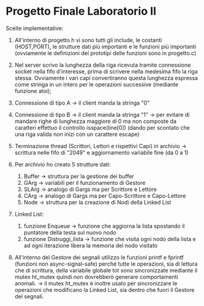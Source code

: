 # Progetto Finale Laboratorio II

Scelte implementative:

1. All'interno di progetto.h vi sono tutti gli include, le costanti (HOST,PORT), le strutture dati più importanti e le funzioni più importanti (ovviamente le definizioni dei prototipi delle funzioni sono in progetto.c)

2. Nel server scrivo la lunghezza della riga ricevuta tramite connessione socket nella fifo d'interesse, prima di scrivere nella medesima fifo la riga stessa. Ovviamente i vari capi convertiranno questa lunghezza espressa come stringa in un intero per le operazioni successive (mediante funzione atoi);

3. Connessione di tipo A  -> il client manda la stringa "0"

4. Connessione di tipo B -> il client manda la stringa "1" -> per evitare di mandare righe di lunghezza maggiore di 0 ma non composte da caratteri effettuo il controllo isspace(line\[0\]) (dando per scontato che una riga valida non inizi con un carattere escape)

5. Terminazione thread (Scrittori, Lettori e rispettivi Capi) in archivio -> scrittura nelle fifo di "2049" e aggiornamento variabile fine (da 0 a 1)

6. Per archivio ho creato 5 strutture dati:
	1. Buffer -> struttura per la gestione dei buffer
	2. GArg -> variabili per il funzionamento di Gestore
	3. SLArg -> analogo di Gargs ma per Scrittore e Lettore
	4. CArg -> analogo di Gargs ma per Capo-Scrittore e Capo-Lettore
	5. Node -> struttura per la creazione di Nodi della Linked List

7. Linked List:
	1. funzione Enqueue -> funzione che aggiorna la lista spostando il puntatore della testa sul nuovo nodo
	2. funzione Distruggi_lista -> funzione che visita ogni nodo della lista e ad ogni iterazione libera la memoria del nodo visitato

8. All'interno del Gestore dei segnali utilizzo le funzioni printf e fprintf (funzioni non async-signal-safe) perché tutte le operazioni, sia di lettura che di scrittura, della variabile globale tot sono sincronizzate mediante il mutex ht_mutex quindi non dovrebberò generare comportamenti anomali. -> il mutex ht_mutex è inoltre usato per sincronizzare le operazioni che modificano la Linked List, sia dentro che fuori il Gestore dei segnali.
